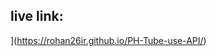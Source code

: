 ## live link:

[](https://rohan26ir.github.io/PH-Tube-use-API/)](https://rohan26ir.github.io/PH-Tube-use-API/)
